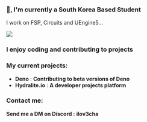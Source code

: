 ### 👋, I'm currently a South Korea Based Student 
I work on FSP, Circuits and UEngine5...

![](https://komarev.com/ghpvc/?username=Milo123459)

### I enjoy coding and contributing to projects

### My current projects:
* **Deno** : **Contributing to beta versions of Deno**
* **Hydralite.io** : **A developer projects platform**

### Contact me:
**Send me a DM on Discord :** **ilov3cha**


